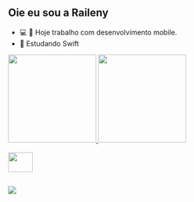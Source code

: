 ## Oie eu sou a Raileny 

- 💻 📱 Hoje trabalho com desenvolvimento mobile.
- 📖 Estudando Swift

<div>
  <a href="https://github.com/raideluz">
  <img height = "180em" src = "https://github-readme-stats.vercel.app/api?username=raideluz&show_icons=true&theme=radical&include_all_commits=true&count_private=true" />
  <img height = "180em" src = "https://github-readme-stats.vercel.app/api/top-langs/?username=raideluz&layout=compact&langs_count=7&theme=radical" />
</div>
  
  <div style = "display: inline_block"> <br>
    <img align = "center" height = "40" width = "50" src="https://cdn.jsdelivr.net/gh/devicons/devicon/icons/swift/swift-original.svg" />
 </div>
  
  ##
  
  <div> 
    <a href="https://www.linkedin.com/in/raileny-santana-lima-dev/" target="_blank"> <img src = "https://img.shields.io/badge/LinkedIn-0077B5?style=for-the-badge&logo=linkedin&logoColor=white""target =" _ blank "                        </a>     
